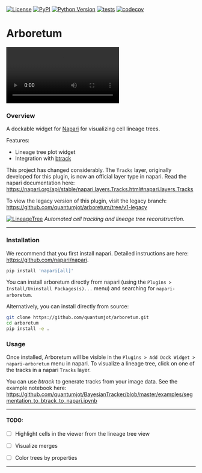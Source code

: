  <!--[![Downloads](https://pepy.tech/badge/napari-arboretum)](https://pepy.tech/project/napari-arboretum)-->
[![License](https://img.shields.io/pypi/l/napari-arboretum.svg?color=green)](https://github.com/quantumjot/napari-arboretum/raw/master/LICENSE)
[![PyPI](https://img.shields.io/pypi/v/napari-arboretum.svg?color=green)](https://pypi.org/project/napari-arboretum)
[![Python Version](https://img.shields.io/pypi/pyversions/napari-arboretum.svg?color=green)](https://python.org)
[![tests](https://github.com/quantumjot/arboretum/workflows/tests/badge.svg)](https://github.com/quantumjot/arboretum/actions)
[![codecov](https://codecov.io/gh/lowe-lab-ucl/arboretum/branch/master/graph/badge.svg?token=2M2HhM60op)](https://codecov.io/gh/lowe-lab-ucl/arboretum)

# Arboretum


![](./examples/arboretum.webm)


### Overview

A dockable widget for [Napari](https://github.com/napari) for visualizing cell lineage trees.


Features:
+ Lineage tree plot widget
+ Integration with [btrack](https://github.com/quantumjot/BayesianTracker)

This project has changed considerably. The `Tracks` layer, originally developed for this plugin, is now an official layer type in napari. Read the napari documentation here:
 https://napari.org/api/stable/napari.layers.Tracks.html#napari.layers.Tracks


To view the legacy version of this plugin, visit the legacy branch:
https://github.com/quantumjot/arboretum/tree/v1-legacy

[![LineageTree](https://raw.githubusercontent.com/quantumjot/arboretum/master/examples/arboretum.png)]()
*Automated cell tracking and lineage tree reconstruction*.

---





### Installation

We recommend that you first install napari. Detailed instructions are here: https://github.com/napari/napari.

```sh
pip install 'napari[all]'
```

You can install arboretum directly from napari (using the `Plugins > Install/Uninstall Packages(s)...` menu) and searching for `napari-arboretum`.

Alternatively, you can install directly from source:

```sh
git clone https://github.com/quantumjot/arboretum.git
cd arboretum
pip install -e .
```

### Usage

Once installed, Arboretum will be visible in the `Plugins > Add Dock Widget > napari-arboretum` menu in napari.  To visualize a lineage tree, click on one of the tracks in a napari `Tracks` layer.

You can use *btrack* to generate tracks from your image data. See the example notebook here:
https://github.com/quantumjot/BayesianTracker/blob/master/examples/segmentation_to_btrack_to_napari.ipynb



---

#### TODO:
+ [ ] Highlight cells in the viewer from the lineage tree view
+ [ ] Visualize merges
+ [ ] Color trees by properties


---
